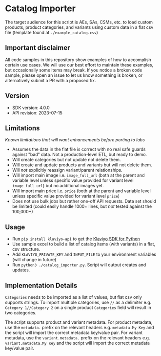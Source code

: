 # Catalog Importer

The target audience for this script is AEs, SAs, CSMs, etc. to load custom products, product categories, and variants using custom data in a flat csv file (template found at `./example_catalog.csv`)

## Important disclaimer

All code samples in this repository show examples of how to accomplish certain use cases. We will use our best effort to maintain these examples, but occasionally some items may break. If you notice a broken code sample, please open an issue to let us know something is broken, or alternatively submit a PR with a proposed fix.

## Version

- SDK version: 4.0.0
- API revision: 2023-07-15

## Limitations

_Known limitations that will want enhancements before porting to labs_

- Assumes the data in the flat file is correct with no real safe guards against "bad" data. Not a production-level ETL, but ready to demo.
- Will create categories but not update not delete them.
- Will create and update products and variants but will not delete them.
- Will _not_ explicitly reassign variant/parent relationships.
- Will import main image i.e. `image_full_url` (both at the parent and variable level unless specific value provided for variant level `image_full_url`) but no additional images yet.
- Will import main price i.e. `price` (both at the parent and variable level unless specific value provided for variant level `price`)
- Does not use bulk jobs but rather one-off API requests. Data set should be limited (could easily handle 1000+ lines, but _not_ tested against the 100,000+)

## Usage

- Run `pip install klaviyo-api` to get the [Klaviyo SDK for Python](https://github.com/klaviyo/klaviyo-api-python)
- Use sample excel to build a list of catalog items (with variants) in a flat, csv structure.
- Add `KLAVIYO_PRIVATE_KEY` and `INPUT_FILE` to your environment variables (will change in future)
- Run `python3 ./catalog_importer.py`. Script will output creates and updates.

## Implementation Details

`Categories` needs to be imported as a list of values, but flat csv only supports strings. To import multiple categories, use `//` as a delimiter e.g. `Category 1//Category 2` on a single product `Categories` field will result in two categories.

The script supports product and variant metadata. 
For product metadata, use the `metadata.` prefix on the relevant headers e.g. `metadata.My Key` and the script will import the correct metadata key/value pair.
For variant metadata, use the `variant.metadata.` prefix on the relevant headers e.g. `variant.metadata.My Key` and the script will import the correct metadata key/value pair.

